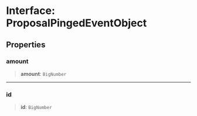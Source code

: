 # Interface: ProposalPingedEventObject

## Properties

### amount

> **amount**: `BigNumber`

***

### id

> **id**: `BigNumber`
